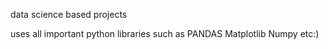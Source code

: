 data science based projects 

uses all important python libraries such as 
PANDAS
Matplotlib
Numpy
etc:)

